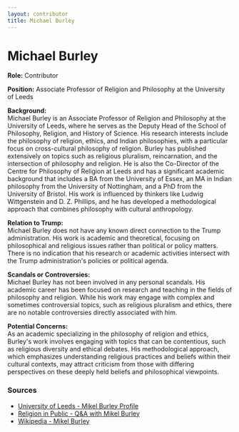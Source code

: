 ```yaml
---
layout: contributor
title: Michael Burley
---
```


# Michael Burley

**Role:** Contributor

**Position:** Associate Professor of Religion and Philosophy at the University of Leeds

**Background:**  
Michael Burley is an Associate Professor of Religion and Philosophy at the University of Leeds, where he serves as the Deputy Head of the School of Philosophy, Religion, and History of Science. His research interests include the philosophy of religion, ethics, and Indian philosophies, with a particular focus on cross-cultural philosophy of religion. Burley has published extensively on topics such as religious pluralism, reincarnation, and the intersection of philosophy and religion. He is also the Co-Director of the Centre for Philosophy of Religion at Leeds and has a significant academic background that includes a BA from the University of Essex, an MA in Indian philosophy from the University of Nottingham, and a PhD from the University of Bristol. His work is influenced by thinkers like Ludwig Wittgenstein and D. Z. Phillips, and he has developed a methodological approach that combines philosophy with cultural anthropology.

**Relation to Trump:**  
Michael Burley does not have any known direct connection to the Trump administration. His work is academic and theoretical, focusing on philosophical and religious issues rather than political or policy matters. There is no indication that his research or academic activities intersect with the Trump administration's policies or political agenda.

**Scandals or Controversies:**  
Michael Burley has not been involved in any personal scandals. His academic career has been focused on research and teaching in the fields of philosophy and religion. While his work may engage with complex and sometimes controversial topics, such as religious pluralism and ethics, there are no notable controversies directly associated with him.

**Potential Concerns:**  
As an academic specializing in the philosophy of religion and ethics, Burley's work involves engaging with topics that can be contentious, such as religious diversity and ethical debates. His methodological approach, which emphasizes understanding religious practices and beliefs within their cultural contexts, may attract criticism from those with differing perspectives on these deeply held beliefs and philosophical viewpoints.

### Sources
- [University of Leeds - Mikel Burley Profile](https://ahc.leeds.ac.uk/philosophy/staff/30/dr-mikel-burley)  
- [Religion in Public - Q&A with Mikel Burley](https://religioninpublic.leeds.ac.uk/2020/01/31/qa-with-mikel-burley-about-his-new-book-a-radical-pluralist-philosophy-of-religion/)
- [Wikipedia - Mikel Burley](https://en.wikipedia.org/wiki/Mikel_Burley)
